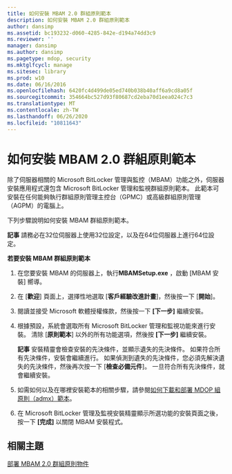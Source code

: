 ```yaml
---
title: 如何安裝 MBAM 2.0 群組原則範本
description: 如何安裝 MBAM 2.0 群組原則範本
author: dansimp
ms.assetid: bc193232-d060-4285-842e-d194a74dd3c9
ms.reviewer: ''
manager: dansimp
ms.author: dansimp
ms.pagetype: mdop, security
ms.mktglfcycl: manage
ms.sitesec: library
ms.prod: w10
ms.date: 06/16/2016
ms.openlocfilehash: 6420fc4d499de05ed740b038b40aff6a9cd8a05f
ms.sourcegitcommit: 354664bc527d93f80687cd2eba70d1eea024c7c3
ms.translationtype: MT
ms.contentlocale: zh-TW
ms.lasthandoff: 06/26/2020
ms.locfileid: "10811643"
---
```

# 如何安裝 MBAM 2.0 群組原則範本


除了伺服器相關的 Microsoft BitLocker 管理與監控（MBAM）功能之外，伺服器安裝應用程式還包含 Microsoft BitLocker 管理和監視群組原則範本。 此範本可安裝在任何能夠執行群組原則管理主控台（GPMC）或高級群組原則管理（AGPM）的電腦上。

下列步驟說明如何安裝 MBAM 群組原則範本。

**記事** 請務必在32位伺服器上使用32位設定，以及在64位伺服器上進行64位設定。

 

**若要安裝 MBAM 群組原則範本**

1.  在您要安裝 MBAM 的伺服器上，執行**MBAMSetup.exe** ，啟動 [MBAM 安裝] 嚮導。

2.  在 [**歡迎**] 頁面上，選擇性地選取 [**客戶經驗改進計畫**]，然後按一下 [**開始**]。

3.  閱讀並接受 Microsoft 軟體授權條款，然後按一下 **[下一步]** 繼續安裝。

4.  根據預設，系統會選取所有 Microsoft BitLocker 管理和監視功能來進行安裝。 清除 [**原則範本**] 以外的所有功能選項，然後按 **[下一步]** 繼續安裝。

    **記事** 安裝精靈會檢查安裝的先決條件，並顯示遺失的先決條件。 如果符合所有先決條件，安裝會繼續進行。 如果偵測到遺失的先決條件，您必須先解決遺失的先決條件，然後再次按一下 [**檢查必備元件**]。 一旦符合所有先決條件，就會繼續安裝。

     

5.  如需如何以及在哪裡安裝範本的相關步驟，請參閱[如何下載和部署 MDOP 組原則（admx）範本](https://technet.microsoft.com/library/dn659707.aspx)。

6.  在 Microsoft BitLocker 管理及監視安裝精靈顯示所選功能的安裝頁面之後，按一下 **[完成]** 以關閉 MBAM 安裝程式。

## 相關主題


[部署 MBAM 2.0 群組原則物件](deploying-mbam-20-group-policy-objects-mbam-2.md)

 

 





